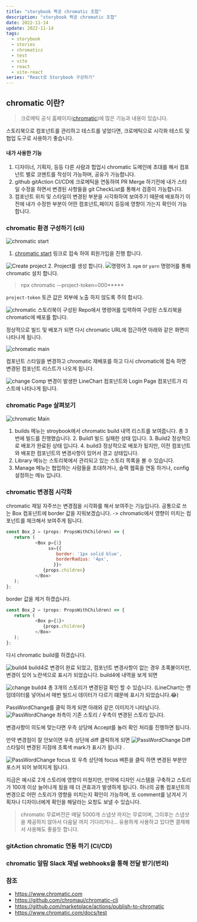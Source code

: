 ```yaml
---
title: "storybook 짝궁 chromatic 조합"
description: "storybook 짝궁 chromatic 조합"
date: 2022-11-14
update: 2022-11-14
tags:
  - storybook
  - stories
  - chromaticz
  - test
  - vite
  - react
  - vite-react
series: "React로 Storybook 구성하기"
---
```


## chromatic 이란?
>크로메틱 공식 홈페이지([chromatic](https://www.chromatic.com/))에 많은 기능과 내용이 있습니다.

스토리북으로 컴포넌트를 관리하고 테스트를 넣었다면, 크로메틱으로 시각화 테스트 및 협업 도구로 사용하기 좋습니다.
#### 내가 사용한 기능
1. 디자이너, 기획자, 등등 다른 사람과 헙업시 chromatic 도메인에 초대를 해서 컴포넌트 별로 코멘트를 작성이 가능하며, 공유가 가능합니다. 
2. github gitAction CI/CD에 크로메틱을 연동하여 PR Merge 하기전에 내가 스타일 수정을 하면서 변경된 사항들을 git CheckList를 통해서 검증이 가능합니다.
3. 컴포넌트 위치 및 스타일이 변경된 부분을 시각화하여 보여주기 때문에 배포하기 이전에 내가 수정한 부분이 어떤 컴포넌트,페이지 등등에 영향이 가는지 확인이 가능합니다.


### chromatic 환경 구성하기 (cli)

![chromatic start](img.png)

1. [chromatic start](https://www.chromatic.com/start) 링크로 접속 하여 회원가입을 진행 합니다.

![Create project](img_1.png)
2. Project를 생성 합니다.
![명령어](img_3.png)
3. `npm` or `yarn` 명령어를 통해 chromatic 설치 합니다.
> npx chromatic --project-token=000*****
 
`project-token` 토큰 값은 외부에 노출 하지 않도록 주의 합시다.

![chromatic](img_4.png)
스토리북이 구성된 Repo에서 명령어를 입력하여 구성된 스토리북을 chromatic에 배포를 합니다.

정상적으로 빌드 및 배포가 되면 다시 chromatic URL에 접근하면 아래와 같은 화면이 나타나게 됩니다.

![chromatic main](img_5.png)

컴포넌트 스타일을 변경하고 chromatic 재배포를 하고 다시 chromatic에 접속 하면 변경된 컴포넌트
리스트가 나오게 됩니다.

![change Comp](img_6.png)
변경이 발생한 LineChart 컴포넌트와 Login Page 컴포넌트가 리스트에 나타나게 됩니다.

### chromatic Page 살펴보기
![chromatic Main](img_7.png)

1. builds 메뉴는 stroybook에서 chromatic build 내역 리스트를 보여줍니다. 총 3번에 빌드를 진행했습니다.
   2. Build1 빌드 실패한 상태 입니다.
   3. Build2 정상적으로 배포가 완료된 상태 입니다.
   4. build3 정상적으로 배포가 됬지만, 이전 컴포넌트와 배포한 컴포넌트의 변경사항이 있어서 경고 상태입니다.
2. Library 메뉴는 스토리북에서 관리되고 있는 스토리 목록을 볼 수 있습니다.
3. Manage 메뉴는 협업하는 사람들을 초대하거나, 슬렉 웹훅을 연동 하거나, config 설정하는 메뉴 입니다.

### chromatic 변경점 시각화

chromatic 제일 자주쓰는 변경점을 시각화를 해서 보여주는 기능입니다. 
공통으로 쓰는 Box 컴포넌트에 border 값을 지워보겠습니다.
-> chromatic에서 영향이 미치는 컴포넌트를 체크해서 보여주게 됩니다.

```javascript
const Box_2 = (props: PropsWithChildren) => {
   return (
           <Box p={1}
                sx={{
                   border: '1px solid blue',
                   borderRadius: '4px',
                  }}>
              {props.children}
           </Box>
   );
};

```
border 값을 제거 하겠습니다.
```javascript
const Box_2 = (props: PropsWithChildren) => {
   return (
           <Box p={1}>
              {props.children}
           </Box>
   );
};
```
다시 chromatic build를 하겠습니다.

![build4](img_8.png)
build4로 변경이 완료 되었고, 컴포넌트 변경사항이 없는 경우 초록불이지만, 변경이 있어 노란색으로 표시가 되었습니다.
build4에 내역을 보게 되면 

![change build4](img_9.png)
총 3개의 스토리가 변경된걸 확인 할 수 있습니다. (LineChart는 랜덤데이터를 넣어놔서 매번 빌드시 데이터가 다르기 떄문에 표시가 되었습니다.😂)
 
PassWordChange를 클릭 하게 되면 아래와 같은 이미지가 나타납니다.
![PassWordChange](img_10.png)
좌측이 기존 스토리 / 우측이 변경된 스토리 입니다.

변경사항이 의도에 맞는다면 우측 상당에 Accept를 눌러 확인 처리를 진행하면 됩니다.

만약 변경점이 잘 안보이면 우측 상단에 diff 클릭하게 되면
![PassWordChange Diff](img_11.png)
스타일이 변경된 지점에 초록색 mark가 표시가 됩니다 .

![PassWordChange focus](img_12.png)
또 우측 상단에 focus 벼튼을 클릭 하면 변경된 부분만 포스커 되어 보여지게 됩니다.

지금은 예시로 2개 스토리에 영향이 미쳤지만, 만약에 디자인 시스템을 구축하고
스토리가 100개 이상 늘어나게 됬을 때 더 큰효과가 발생하게 됩니다. 하나의 공통 컴포넌트의 변경으로
어떤 스토리가 영향을 미치는지 확인이 가능하며, 또 comment를 남겨서 기획자나 디자이너에게 확인을
해달라는 요청도 보낼 수 있습니다.


> chromatic 무료버전은 매달 5000개 스냅샷 까지는 무료이며, 그이후는 스냅샷을 제공하지 않아서 다음달 까지
> 기다리거나... 유용하게 사용하고 있다면 결제해서 사용해도 좋을듯 합니다.

### gitAction chromatic 연동 하기 (CI/CD)

### chromatic 알람 Slack 채널 webhooks을 통해 전달 받기(번외)


### 참조
- https://www.chromatic.com
- https://github.com/chromaui/chromatic-cli
- https://github.com/marketplace/actions/publish-to-chromatic
- https://www.chromatic.com/docs/test
